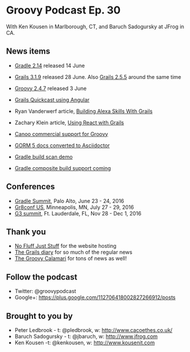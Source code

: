 # Groovy Podcast Ep. 30

With Ken Kousen in Marlborough, CT, and Baruch Sadogursky at JFrog in CA.

## News items

* [Gradle 2.14](https://docs.gradle.org/current/release-notes) released 14 June
* [Grails 3.1.9](https://github.com/grails/grails-core/releases/tag/v3.1.9) released 28 June. Also [Grails 2.5.5](https://github.com/grails/grails-core/releases/tag/v2.5.5) around the same time
* [Groovy 2.4.7](http://groovy-lang.org/changelogs/changelog-2.4.7.html) released 3 June

* [Grails Quickcast using Angular](https://dzone.com/articles/oci-and-dzone-present-grails-quickcast-4-angular-s)
* Ryan Vanderwerf article, [Building Alexa Skills With Grails](https://www.ociweb.com/resources/publications/sett/july-2016-building-alexa-skills-with-grails/)
* Zachary Klein article, [Using React with Grails](https://www.ociweb.com/resources/publications/sett/june-2016-using-react-with-grails/)
* [Canoo commercial support for Groovy](http://www.canoo.com/services/groovy-support/)
* [GORM 5 docs converted to Asciidoctor](http://gorm.grails.org/latest/)
* [Gradle build scan demo](https://scans.gradle.com/s/tvohxdq5avjuy)
* [Gradle composite build support coming](https://github.com/gradle/gradle/tree/master/design-docs/features/composite-build)


## Conferences

* [Gradle Summit](https://gradlesummit.com/), Palo Alto, June 23 - 24, 2016
* [Gr8conf US](http://gr8conf.us), Minneapolis, MN, July 27 - 29, 2016
* [G3 summit](http://g3summit.com), Ft. Lauderdale, FL, Nov 28 - Dec 1, 2016

## Thank you

* [No Fluff Just Stuff](https://nofluffjuststuff.com/home/main) for the website hosting
* [The Grails diary](http://grydeske.net/news) for so much of the regular news
* [The Groovy Calamari](http://groovycalamari.com/) for tons of news as well!

## Follow the podcast

* Twitter: @groovypodcast
* Google+: https://plus.google.com/112706418002827266912/posts

## Brought to you by

* Peter Ledbrook - t: @pledbrook, w: http://www.cacoethes.co.uk/
* Baruch Sadogursky - t: @jbaruch, w: http://www.jfrog.com
* Ken Kousen -t: @kenkousen, w: http://www.kousenit.com
